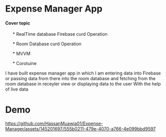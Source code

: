 
<h1>Expense Manager App</h1>
<h4>Cover topic</h4>
<ul>* RealTime database Firebase curd Operation</ul>
<ul>* Room Database curd Operation</ul>
<ul>* MVVM</ul>
<ul>* Corotuine</ul>

<p> I have built expense manager app in which I am entering data into Firebase or passing data from there into the room database and fetching from the room database in receyler view or displaying data to the user With the help of live data </p>

<h1> Demo </h1>



https://github.com/HassanMuawia01/Expense-Manager/assets/145201697/555b0211-479e-4070-a766-4e099bbd9597

